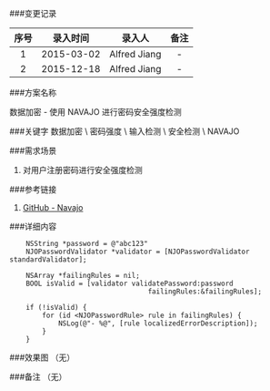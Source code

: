 ###变更记录

| 序号 | 录入时间 | 录入人 | 备注 |
|:--------:|:--------:|:--------:|:--------:|
| 1 | 2015-03-02 | Alfred Jiang | - |
| 2 | 2015-12-18 | Alfred Jiang | - |

###方案名称

数据加密 - 使用 NAVAJO 进行密码安全强度检测

###关键字
数据加密 \ 密码强度 \ 输入检测 \ 安全检测 \ NAVAJO

###需求场景
1. 对用户注册密码进行安全强度检测

###参考链接
1. [GitHub - Navajo](https://github.com/mattt/Navajo)

###详细内容
```
    NSString *password = @"abc123"
    NJOPasswordValidator *validator = [NJOPasswordValidator standardValidator];

    NSArray *failingRules = nil;
    BOOL isValid = [validator validatePassword:password
                                  failingRules:&failingRules];

    if (!isValid) {
        for (id <NJOPasswordRule> rule in failingRules) {
            NSLog(@"- %@", [rule localizedErrorDescription]);
        }
    }
```

###效果图
（无）

###备注
（无）

